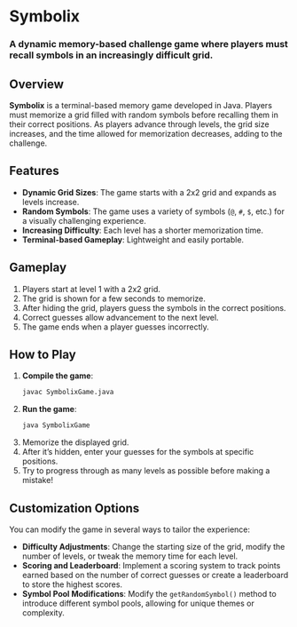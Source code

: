 # **Symbolix**

### A dynamic memory-based challenge game where players must recall symbols in an increasingly difficult grid.

## **Overview**
**Symbolix** is a terminal-based memory game developed in Java. Players must memorize a grid filled with random symbols before recalling them in their correct positions. As players advance through levels, the grid size increases, and the time allowed for memorization decreases, adding to the challenge.

## **Features**
- **Dynamic Grid Sizes**: The game starts with a 2x2 grid and expands as levels increase.
- **Random Symbols**: The game uses a variety of symbols (`@`, `#`, `$`, etc.) for a visually challenging experience.
- **Increasing Difficulty**: Each level has a shorter memorization time.
- **Terminal-based Gameplay**: Lightweight and easily portable.

## **Gameplay**
1. Players start at level 1 with a 2x2 grid.
2. The grid is shown for a few seconds to memorize.
3. After hiding the grid, players guess the symbols in the correct positions.
4. Correct guesses allow advancement to the next level.
5. The game ends when a player guesses incorrectly.

## **How to Play**
1. **Compile the game**: 
    ```bash
    javac SymbolixGame.java
    ```
2. **Run the game**:
    ```bash
    java SymbolixGame
    ```
3. Memorize the displayed grid.
4. After it’s hidden, enter your guesses for the symbols at specific positions.
5. Try to progress through as many levels as possible before making a mistake!

## **Customization Options**
You can modify the game in several ways to tailor the experience:
- **Difficulty Adjustments**: Change the starting size of the grid, modify the number of levels, or tweak the memory time for each level.
- **Scoring and Leaderboard**: Implement a scoring system to track points earned based on the number of correct guesses or create a leaderboard to store the highest scores.
- **Symbol Pool Modifications**: Modify the `getRandomSymbol()` method to introduce different symbol pools, allowing for unique themes or complexity.
